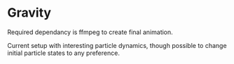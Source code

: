 # Gravity
Required dependancy is ffmpeg to create final animation.

Current setup with interesting particle dynamics, though possible to change initial particle states to any preference.
